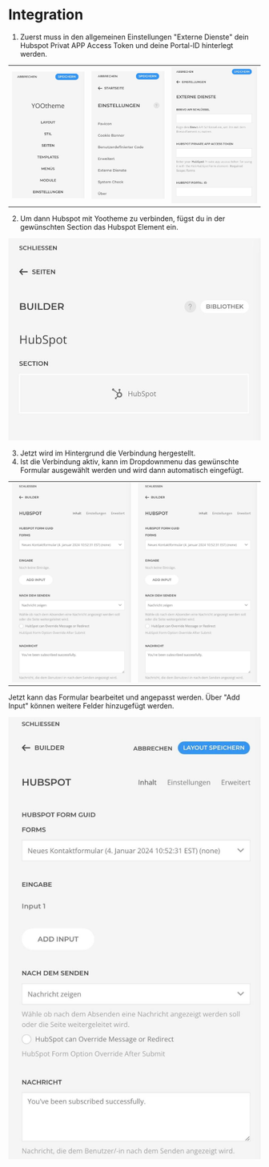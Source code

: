 # Integration

1. Zuerst muss in den allgemeinen Einstellungen "Externe Dienste" dein Hubspot Privat APP Access Token und deine Portal-ID hinterlegt werden.

|                                                                           |                                                                             |                                                                               |
|---------------------------------------------------------------------------|-----------------------------------------------------------------------------|-------------------------------------------------------------------------------|
| ![Einstellungen_HS.jpeg](../../assets/JPEG/HubSpot/Einstellungen_HS.jpeg) | ![Einstellungen_HS1.jpeg](../../assets/JPEG/HubSpot/Einstellungen_HS1.jpeg) | ![Externe_Dienste_HS.jpeg](../../assets/JPEG/HubSpot/Externe_Dienste_HS.jpeg) |

2. Um dann Hubspot mit Yootheme zu verbinden, fügst du in der gewünschten Section das Hubspot Element ein.

![Element_HS.jpeg](../../assets/JPEG/HubSpot/Element_HS.jpeg)

3. Jetzt wird im Hintergrund die Verbindung hergestellt.
4. Ist die Verbindung aktiv, kann im Dropdownmenu das gewünschte Formular ausgewählt werden und wird dann automatisch eingefügt.

|                                                                                 |                                                                                 |
|---------------------------------------------------------------------------------|---------------------------------------------------------------------------------|
| ![Verbindung_aktiv_HS.jpeg](../../assets/JPEG/HubSpot/Verbindung_aktiv_HS.jpeg) | ![Verbindung_aktiv_HS.jpeg](../../assets/JPEG/HubSpot/Verbindung_aktiv_HS.jpeg) |

Jetzt kann das Formular bearbeitet und angepasst werden. Über "Add Input" können weitere Felder hinzugefügt werden.

![Add_Input_HS.jpeg](../../assets/JPEG/HubSpot/Add_Input_HS.jpeg)
